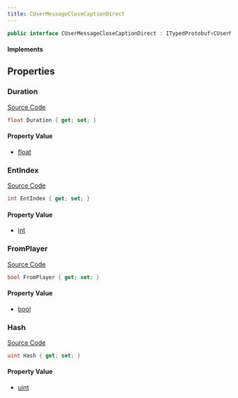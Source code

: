 ```yaml
---
title: CUserMessageCloseCaptionDirect
---
```


```csharp
public interface CUserMessageCloseCaptionDirect : ITypedProtobuf<CUserMessageCloseCaptionDirect>, INativeHandle, INetMessage<CUserMessageCloseCaptionDirect>, IDisposable
```

#### Implements

## Properties

### Duration

[Source Code](https://github.com/swiftly-solution/swiftlys2/blob/beta/managed/src/SwiftlyS2.Generated/Protobufs/Interfaces/CUserMessageCloseCaptionDirect.cs#L21)

```csharp
float Duration { get; set; }
```

#### Property Value

- [float](https://learn.microsoft.com/dotnet/api/system.single)

### EntIndex

[Source Code](https://github.com/swiftly-solution/swiftlys2/blob/beta/managed/src/SwiftlyS2.Generated/Protobufs/Interfaces/CUserMessageCloseCaptionDirect.cs#L27)

```csharp
int EntIndex { get; set; }
```

#### Property Value

- [int](https://learn.microsoft.com/dotnet/api/system.int32)

### FromPlayer

[Source Code](https://github.com/swiftly-solution/swiftlys2/blob/beta/managed/src/SwiftlyS2.Generated/Protobufs/Interfaces/CUserMessageCloseCaptionDirect.cs#L24)

```csharp
bool FromPlayer { get; set; }
```

#### Property Value

- [bool](https://learn.microsoft.com/dotnet/api/system.boolean)

### Hash

[Source Code](https://github.com/swiftly-solution/swiftlys2/blob/beta/managed/src/SwiftlyS2.Generated/Protobufs/Interfaces/CUserMessageCloseCaptionDirect.cs#L18)

```csharp
uint Hash { get; set; }
```

#### Property Value

- [uint](https://learn.microsoft.com/dotnet/api/system.uint32)

